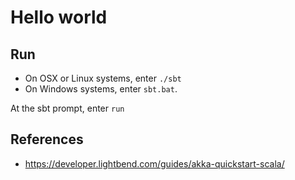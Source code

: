 # Hello world

## Run

- On OSX or Linux systems, enter `./sbt`
- On Windows systems, enter `sbt.bat`.

At the sbt prompt, enter `run`

## References

- https://developer.lightbend.com/guides/akka-quickstart-scala/
